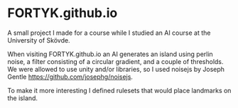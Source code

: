 # FORTYK.github.io

A small project I made for a course while I studied an AI course at the University of Skövde.

When visiting FORTYK.github.io an AI generates an island using perlin noise, a filter consisting of a circular gradient, and a couple of thresholds.
We were allowed to use unity and/or libraries, so I used noisejs by Joseph Gentle https://github.com/josephg/noisejs.

To make it more interesting I defined rulesets that would place landmarks on the island.
